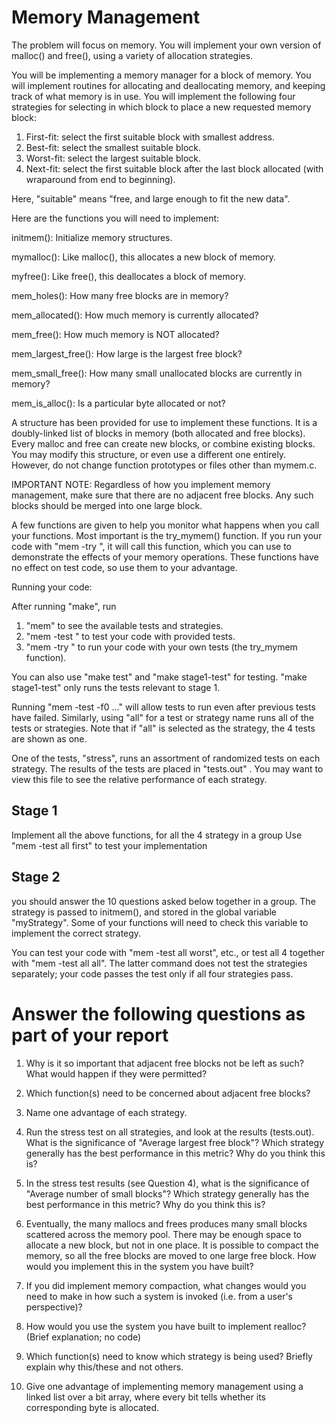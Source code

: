 Memory Management
===================

The problem will focus on memory.  You will implement your own 
version of malloc() and free(), using a variety of allocation strategies.

You will be implementing a memory manager for a block of memory.  You will
implement routines for allocating and deallocating memory, and keeping track of
what memory is in use.  You will implement the following four strategies for selecting in
which block to place a new requested memory block:

  1) First-fit: select the first suitable block with smallest address.
  2) Best-fit: select the smallest suitable block.
  3) Worst-fit: select the largest suitable block.
  4) Next-fit: select the first suitable block after
     the last block allocated (with wraparound
     from end to beginning).


Here, "suitable" means "free, and large enough to fit the new data".

Here are the functions you will need to implement:

initmem():
  Initialize memory structures.

mymalloc():
  Like malloc(), this allocates a new block of memory.

myfree():
  Like free(), this deallocates a block of memory.

mem_holes():
  How many free blocks are in memory?

mem_allocated():
  How much memory is currently allocated?

mem_free():
  How much memory is NOT allocated?

mem_largest_free():
  How large is the largest free block?

mem_small_free():
  How many small unallocated blocks are currently in memory?

mem_is_alloc():
  Is a particular byte allocated or not?

A structure has been provided for use to implement these functions.  It is a
doubly-linked list of blocks in memory (both allocated and free blocks).  Every
malloc and free can create new blocks, or combine existing blocks.  You may
modify this structure, or even use a different one entirely.  However, do not
change function prototypes or files other than mymem.c.

IMPORTANT NOTE: Regardless of how you implement memory management, make sure
that there are no adjacent free blocks.  Any such blocks should be merged into
one large block.

A few functions are given to help you monitor what happens when you
call your functions.  Most important is the try_mymem() function.  If you run
your code with "mem -try <args>", it will call this function, which you can use
to demonstrate the effects of your memory operations.  These functions have no
effect on test code, so use them to your advantage.

Running your code:

After running "make", run

1) "mem" to see the available tests and strategies.
2) "mem -test <test> <strategy>" to test your code with provided tests.
3) "mem -try <args>" to run your code with your own tests
   (the try_mymem function).

You can also use "make test" and "make stage1-test" for testing.  "make
stage1-test" only runs the tests relevant to stage 1.

Running "mem -test -f0 ..." will allow tests to run even
after previous tests have failed.  Similarly, using "all" for a test or strategy
name runs all of the tests or strategies.  Note that if "all" is selected as the
strategy, the 4 tests are shown as one.

One of the tests, "stress", runs an assortment of randomized tests on each
strategy.  The results of the tests are placed in "tests.out" .  You may want to
view this file to see the relative performance of each strategy.


Stage 1
-------

Implement all the above functions, for all the 4 strategy in a group
Use "mem -test all first" to test your implementation


Stage 2
-------
you should answer the 10 questions asked below together in a group.
The strategy is passed to initmem(), and stored in the global variable "myStrategy".
Some of your functions will need to check this variable to implement the
correct strategy.

You can test your code with "mem -test all worst", etc., or test all 4 together
with "mem -test all all".  The latter command does not test the strategies
separately; your code passes the test only if all four strategies pass.


Answer the following questions as part of your report
=====================================================

1) Why is it so important that adjacent free blocks not be left as such?  What
would happen if they were permitted?

2) Which function(s) need to be concerned about adjacent free blocks?

3) Name one advantage of each strategy.

4) Run the stress test on all strategies, and look at the results (tests.out).
What is the significance of "Average largest free block"?  Which strategy
generally has the best performance in this metric?  Why do you think this is?

5) In the stress test results (see Question 4), what is the significance of
"Average number of small blocks"?  Which strategy generally has the best
performance in this metric?  Why do you think this is?

6) Eventually, the many mallocs and frees produces many small blocks scattered
across the memory pool.  There may be enough space to allocate a new block, but
not in one place.  It is possible to compact the memory, so all the free blocks
are moved to one large free block.  How would you implement this in the system
you have built?

7) If you did implement memory compaction, what changes would you need to make
in how such a system is invoked (i.e. from a user's perspective)?

8) How would you use the system you have built to implement realloc?  (Brief
explanation; no code)

9) Which function(s) need to know which strategy is being used?  Briefly explain
why this/these and not others.

10) Give one advantage of implementing memory management using a linked list
over a bit array, where every bit tells whether its corresponding byte is
allocated.
